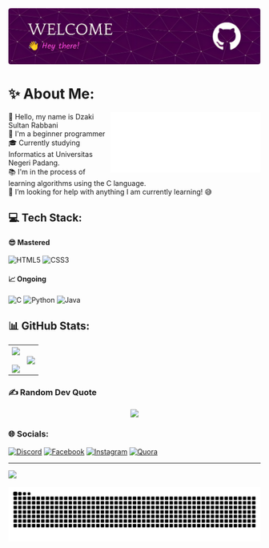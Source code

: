 <img src="files/github-header-image.png">

# ✨️ About Me:
<img align="right" src="files/8390-fubuki-shirakami-without-background.gif">

<div align="left">
  <p>
    👋️ Hello, my name is Dzaki Sultan Rabbani<br>
    🌱️ I'm a beginner programmer<br>
    🎓️ Currently studying Informatics at Universitas Negeri Padang.<br>
    📚️ I'm in the process of learning algorithms using the C language.<br>
    🤔 I’m looking for help with anything I am currently learning! 😅<br>
  </p>
</div>

## 💻 Tech Stack:
#### 😎️ Mastered
![HTML5](https://img.shields.io/badge/html5-%23E34F26.svg?style=for-the-badge&logo=html5&logoColor=white) ![CSS3](https://img.shields.io/badge/css3-%231572B6.svg?style=for-the-badge&logo=css3&logoColor=white)
#### 📈️ Ongoing
![C](https://img.shields.io/badge/c-%2300599C.svg?style=for-the-badge&logo=c&logoColor=white) ![Python](https://img.shields.io/badge/python-3670A0?style=for-the-badge&logo=python&logoColor=ffdd54) ![Java](https://img.shields.io/badge/java-%23ED8B00.svg?style=for-the-badge&logo=openjdk&logoColor=white) 

## 📊 GitHub Stats:
<table align="center">
  <tr>
    <td><img width="500p" align="center" src="https://github-readme-stats.vercel.app/api?username=Nyot-Nyot&theme=jolly&hide_border=false&include_all_commits=false&count_private=true"><br><br><img align="center" src="https://github-readme-streak-stats.herokuapp.com/?user=Nyot-Nyot&theme=jolly&hide_border=false"></td>
    <td><img width="500p" align="center" src="https://github-readme-stats.vercel.app/api/top-langs/?username=Nyot-Nyot&theme=jolly&hide_border=false&include_all_commits=false&count_private=true&layout=compact"></td>
  </tr>
</table>

### ✍️ Random Dev Quote
<div align="center"><img align="center" src="https://quotes-github-readme.vercel.app/api?type=horizontal&theme=radical"></div>

### 🌐 Socials:
[![Discord](https://img.shields.io/badge/Discord-%237289DA.svg?logo=discord&logoColor=white)](https://discordapp.com/users/823916335314632805) [![Facebook](https://img.shields.io/badge/Facebook-%231877F2.svg?logo=Facebook&logoColor=white)](https://web.facebook.com/dzaki.sultan.5) [![Instagram](https://img.shields.io/badge/Instagram-%23E4405F.svg?logo=Instagram&logoColor=white)](https://www.instagram.com/dzakisultanr/) [![Quora](https://img.shields.io/badge/Quora-%23B92B27.svg?logo=Quora&logoColor=white)](https://id.quora.com/profile/Dzaki-Sultan-Rabbani) 

---
[![](https://visitcount.itsvg.in/api?id=Nyot-Nyot&icon=5&color=11)](https://visitcount.itsvg.in)

![Snake animation](https://github.com/Nyot-Nyot/Nyot-Nyot/blob/output/github-contribution-grid-snake.svg)
<!-- Proudly created with GPRM ( https://gprm.itsvg.in ) -->

